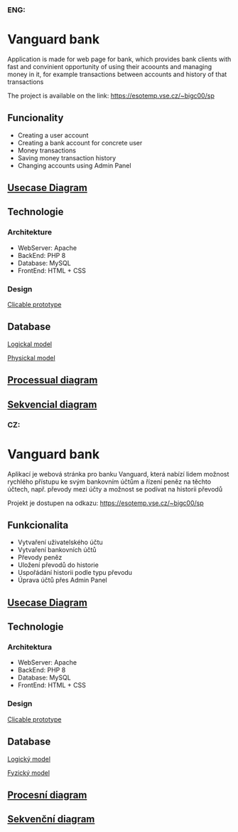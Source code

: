 ### ENG:
# Vanguard bank

Application is made for web page for bank, which provides bank clients with fast and convinient opportunity of using their acoounts and managing money in it, for example transactions between accounts and history of that transactions

The project is available on the link: https://esotemp.vse.cz/~bigc00/sp

## Funcionality

- Creating a user account
- Creating a bank account for concrete user
- Money transactions
- Saving money transaction history
- Changing accounts using Admin Panel

## [Usecase Diagram](https://drive.google.com/file/d/1FOkuUf0Evnz_JOKbbyqEeEO3GVVSDAFS/view?pli=1)

## Technologie

### Architekture
- WebServer: Apache
- BackEnd: PHP 8
- Database: MySQL
- FrontEnd: HTML + CSS

### Design
[Clicable prototype](https://www.figma.com/proto/paOAo6OA9vKjHwwM5Rb5aE/Vanguard-bank?page-id=0%3A1&type=design&node-id=1-2&viewport=83%2C174%2C0.11&scaling=min-zoom&starting-point-node-id=1%3A2)

## Database

[Logickal model](https://prnt.sc/viTFMJxS1yP8)

[Physickal model](https://prnt.sc/4MBpe81PVgHF)

## [Processual diagram](https://prnt.sc/T6hKgJqMifws)
## [Sekvencial diagram](https://prnt.sc/kI_EvmEBphvq)








### CZ:
# Vanguard bank

Aplikací je webová stránka pro banku Vanguard, která nabízí lidem možnost rychlého přístupu ke svým bankovním účtům a řízení peněz na těchto účtech, např. převody mezi účty a možnost se podívat na historii převodů

Projekt je dostupen na odkazu: https://esotemp.vse.cz/~bigc00/sp

## Funkcionalita

- Vytvaření uživatelského účtu
- Vytvaření bankovních účtů
- Převody peněz
- Uložení převodů do historie
- Uspořádání historii podle typu převodu
- Úprava účtů přes Admin Panel

## [Usecase Diagram](https://drive.google.com/file/d/1FOkuUf0Evnz_JOKbbyqEeEO3GVVSDAFS/view?pli=1)

## Technologie

### Architektura
- WebServer: Apache
- BackEnd: PHP 8
- Database: MySQL
- FrontEnd: HTML + CSS

### Design
[Clicable prototype](https://www.figma.com/proto/paOAo6OA9vKjHwwM5Rb5aE/Vanguard-bank?page-id=0%3A1&type=design&node-id=1-2&viewport=83%2C174%2C0.11&scaling=min-zoom&starting-point-node-id=1%3A2)

## Database

[Logický model](https://prnt.sc/viTFMJxS1yP8)

[Fyzický model](https://prnt.sc/4MBpe81PVgHF)

## [Procesní diagram](https://prnt.sc/T6hKgJqMifws)
## [Sekvenční diagram](https://prnt.sc/kI_EvmEBphvq)
